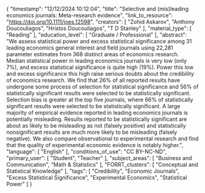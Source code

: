 {
    "timestamp": "12/12/2024 10:12:04",
    "title": "Selective and (mis)leading economics journals: Meta-research evidence",
    "link_to_resource": "https://doi.org/10.1111/joes.12598",
    "creators": [
        "Zohid Askarov",
        "Anthony Doucouliagos",
        "Hristos Doucouliagos",
        "T D Stanley"
    ],
    "material_type": [
        "Reading"
    ],
    "education_level": [
        "Graduate / Professional"
    ],
    "abstract": "We assess statistical power and excess statistical significance among 31 leading economics general interest and field journals using 22,281 parameter estimates from 368 distinct areas of economics research. Median statistical power in leading economics journals is very low (only 7%), and excess statistical significance is quite high (19%). Power this low and excess significance this high raise serious doubts about the credibility of economics research. We find that 26% of all reported results have undergone some process of selection for statistical significance and 56% of statistically significant results were selected to be statistically significant. Selection bias is greater at the top five journals, where 66% of statistically significant results were selected to be statistically significant. A large majority of empirical evidence reported in leading economics journals is potentially misleading. Results reported to be statistically significant are about as likely to be misleading as not (falsely positive) and statistically nonsignificant results are much more likely to be misleading (falsely negative). We also compare observational to experimental research and find that the quality of experimental economic evidence is notably higher.",
    "language": [
        "English"
    ],
    "conditions_of_use": "CC BY-NC-ND",
    "primary_user": [
        "Student",
        "Teacher"
    ],
    "subject_areas": [
        "Business and Communication",
        "Math & Statistics"
    ],
    "FORRT_clusters": [
        "Conceptual and Statistical Knowledge"
    ],
    "tags": [
        "Credibility",
        "Economic Journals",
        "Excess Statistical Significance",
        "Experimental Economics",
        "Statistical Power"
    ]
}